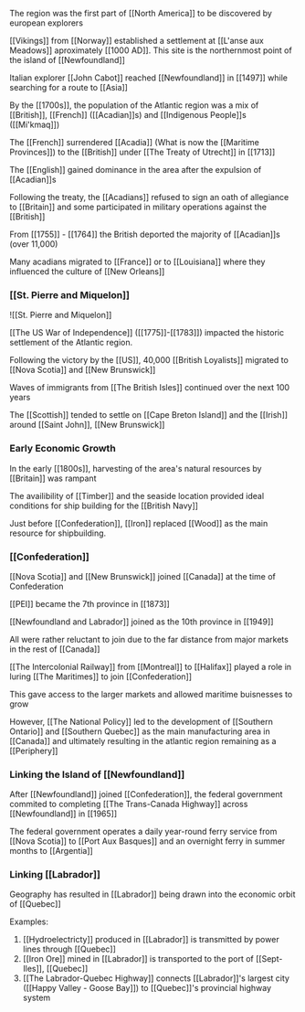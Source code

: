 The region was the first part of [[North America]] to be discovered by european explorers

[[Vikings]] from [[Norway]] established a settlement at [[L'anse aux Meadows]] aproximately [[1000 AD]]. This site is the northernmost point of the island of [[Newfoundland]]

Italian explorer [[John Cabot]] reached [[Newfoundland]] in [[1497]] while searching for a route to [[Asia]]

By the [[1700s]], the population of the Atlantic region was a mix of [[British]], [[French]] ([[Acadian]]s) and [[Indigenous People]]s ([[Mi'kmaq]])

The [[French]] surrendered [[Acadia]] (What is now the [[Maritime Provinces]]) to the [[British]] under [[The Treaty of Utrecht]] in [[1713]]

The [[English]] gained dominance in the area after the expulsion of [[Acadian]]s

Following the treaty, the [[Acadians]] refused to sign an oath of allegiance to [[Britain]] and some participated in military operations against the [[British]]

From [[1755]] - [[1764]] the British deported the majority of [[Acadian]]s (over 11,000)

Many acadians migrated to [[France]] or to [[Louisiana]] where they influenced the culture of [[New Orleans]]

### [[St. Pierre and Miquelon]]
![[St. Pierre and Miquelon]]

[[The US War of Independence]] ([[1775]]-[[1783]]) impacted the historic settlement of the Atlantic region.

Following the victory by the [[US]], 40,000 [[British Loyalists]] migrated to [[Nova Scotia]] and [[New Brunswick]]

Waves of immigrants from [[The British Isles]] continued over the next 100 years

The [[Scottish]] tended to settle on [[Cape Breton Island]] and the [[Irish]] around [[Saint John]], [[New Brunswick]]

### Early Economic Growth
In the early [[1800s]], harvesting of the area's natural resources by [[Britain]] was rampant

The availibility of [[Timber]] and the seaside location provided ideal conditions for ship building for the [[British Navy]]

Just before [[Confederation]], [[Iron]] replaced [[Wood]] as the main resource for shipbuilding.

### [[Confederation]]
[[Nova Scotia]] and [[New Brunswick]] joined [[Canada]] at the time of Confederation

[[PEI]] became the 7th province in [[1873]]

[[Newfoundland and Labrador]] joined as the 10th province in [[1949]]

All were rather reluctant to join due to the far distance from major markets in the rest of [[Canada]]

[[The Intercolonial Railway]] from [[Montreal]] to [[Halifax]] played a role in luring [[The Maritimes]] to join [[Confederation]]

This gave access to the larger markets and allowed maritime buisnesses to grow

However, [[The National Policy]] led to the development of [[Southern Ontario]] and [[Southern Quebec]] as the main manufacturing area in [[Canada]] and ultimately resulting in the atlantic region remaining as a [[Periphery]]

### Linking the Island of [[Newfoundland]]
After [[Newfoundland]] joined [[Confederation]], the federal government commited to completing [[The Trans-Canada Highway]] across [[Newfoundland]] in [[1965]]

The federal government operates a daily year-round ferry service from [[Nova Scotia]] to [[Port Aux Basques]] and an overnight ferry in summer months to [[Argentia]]

### Linking [[Labrador]]
Geography has resulted in [[Labrador]] being drawn into the economic orbit of [[Quebec]]

Examples:
1. [[Hydroelectricty]] produced in [[Labrador]] is transmitted by power lines through [[Quebec]]
2. [[Iron Ore]] mined in [[Labrador]] is transported to the port of [[Sept-Iles]], [[Quebec]]
3. [[The Labrador-Quebec Highway]] connects [[Labrador]]'s largest city ([[Happy Valley - Goose Bay]]) to [[Quebec]]'s provincial highway system